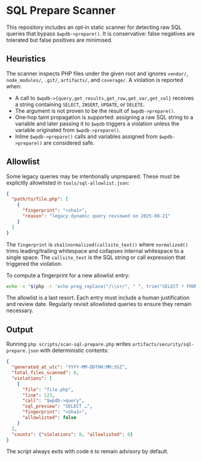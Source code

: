 # SQL Prepare Scanner

This repository includes an opt‑in static scanner for detecting raw SQL
queries that bypass `$wpdb->prepare()`. It is conservative: false negatives are
tolerated but false positives are minimised.

## Heuristics

The scanner inspects PHP files under the given root and ignores `vendor/`,
`node_modules/`, `.git/`, `artifacts/`, and `coverage/`. A violation is
reported when:

* A call to `$wpdb->{query,get_results,get_row,get_var,get_col}` receives a
  string containing `SELECT`, `INSERT`, `UPDATE`, or `DELETE`.
* The argument is not proven to be the result of `$wpdb->prepare()`.
* One‑hop taint propagation is supported: assigning a raw SQL string to a
  variable and later passing it to `$wpdb` triggers a violation unless the
  variable originated from `$wpdb->prepare()`.
* Inline `$wpdb->prepare()` calls and variables assigned from
  `$wpdb->prepare()` are considered safe.

## Allowlist

Some legacy queries may be intentionally unprepared. These must be explicitly
allowlisted in `tools/sql-allowlist.json`:

```json
{
  "path/to/file.php": [
    {
      "fingerprint": "<sha1>",
      "reason": "legacy dynamic query reviewed on 2025-08-21"
    }
  ]
}
```

The `fingerprint` is `sha1(normalized(callsite_text))` where `normalized()`
trims leading/trailing whitespace and collapses internal whitespace to a single
space. The `callsite_text` is the SQL string or call expression that triggered
the violation.

To compute a fingerprint for a new allowlist entry:

```bash
echo -n "$(php -r 'echo preg_replace("/\\s+/", " ", trim("SELECT * FROM wp_posts"));')" | sha1sum
```

The allowlist is a last resort. Each entry must include a human justification
and review date. Regularly revisit allowlisted queries to ensure they remain
necessary.

## Output

Running `php scripts/scan-sql-prepare.php` writes
`artifacts/security/sql-prepare.json` with deterministic contents:

```json
{
  "generated_at_utc": "YYYY-MM-DDTHH:MM:SSZ",
  "total_files_scanned": 0,
  "violations": [
    {
      "file": "file.php",
      "line": 123,
      "call": "$wpdb->query",
      "sql_preview": "SELECT …",
      "fingerprint": "<sha1>",
      "allowlisted": false
    }
  ],
  "counts": {"violations": 0, "allowlisted": 0}
}
```

The script always exits with code `0` to remain advisory by default.
